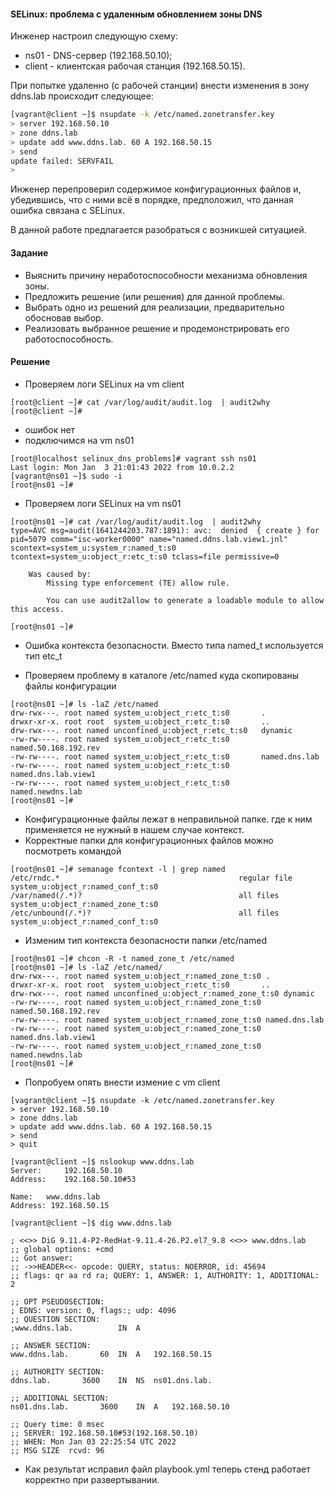 #### SELinux: проблема с удаленным обновлением зоны DNS

Инженер настроил следующую схему:

- ns01 - DNS-сервер (192.168.50.10);
- client - клиентская рабочая станция (192.168.50.15).

При попытке удаленно (с рабочей станции) внести изменения в зону ddns.lab происходит следующее:
```bash
[vagrant@client ~]$ nsupdate -k /etc/named.zonetransfer.key
> server 192.168.50.10
> zone ddns.lab
> update add www.ddns.lab. 60 A 192.168.50.15
> send
update failed: SERVFAIL
>
```
Инженер перепроверил содержимое конфигурационных файлов и, убедившись, что с ними всё в порядке, предположил, что данная ошибка связана с SELinux.

В данной работе предлагается разобраться с возникшей ситуацией.


#### Задание

- Выяснить причину неработоспособности механизма обновления зоны.
- Предложить решение (или решения) для данной проблемы.
- Выбрать одно из решений для реализации, предварительно обосновав выбор.
- Реализовать выбранное решение и продемонстрировать его работоспособность.


#### Решение
* Проверяем логи SELinux на vm client
```
[root@client ~]# cat /var/log/audit/audit.log  | audit2why
[root@client ~]# 
```
* ошибок нет
* подключимся на vm ns01
```
[root@localhost selinux_dns_problems]# vagrant ssh ns01
Last login: Mon Jan  3 21:01:43 2022 from 10.0.2.2
[vagrant@ns01 ~]$ sudo -i
[root@ns01 ~]#  
```
* Проверяем логи SELinux на vm ns01
```
[root@ns01 ~]# cat /var/log/audit/audit.log  | audit2why
type=AVC msg=audit(1641244203.787:1891): avc:  denied  { create } for  pid=5079 comm="isc-worker0000" name="named.ddns.lab.view1.jnl" scontext=system_u:system_r:named_t:s0 tcontext=system_u:object_r:etc_t:s0 tclass=file permissive=0

	Was caused by:
		Missing type enforcement (TE) allow rule.

		You can use audit2allow to generate a loadable module to allow this access.

[root@ns01 ~]# 
```
* Ошибка контекста безопасности. Вместо типа named_t используется тип etc_t

* Проверяем проблему в каталоге /etc/named куда скопированы файлы конфигурации
```
[root@ns01 ~]# ls -laZ /etc/named
drw-rwx---. root named system_u:object_r:etc_t:s0       .
drwxr-xr-x. root root  system_u:object_r:etc_t:s0       ..
drw-rwx---. root named unconfined_u:object_r:etc_t:s0   dynamic
-rw-rw----. root named system_u:object_r:etc_t:s0       named.50.168.192.rev
-rw-rw----. root named system_u:object_r:etc_t:s0       named.dns.lab
-rw-rw----. root named system_u:object_r:etc_t:s0       named.dns.lab.view1
-rw-rw----. root named system_u:object_r:etc_t:s0       named.newdns.lab
[root@ns01 ~]# 
```
* Конфигурационные файлы лежат в неправильной папке. где к ним применяется не нужный в нашем случае контекст.
* Корректные папки для конфигурационных файлов можно посмотреть командой
```
[root@ns01 ~]# semanage fcontext -l | grep named        
/etc/rndc.*                                        regular file       system_u:object_r:named_conf_t:s0 
/var/named(/.*)?                                   all files          system_u:object_r:named_zone_t:s0 
/etc/unbound(/.*)?                                 all files          system_u:object_r:named_conf_t:s0 
```
* Изменим тип контекста безопасности папки /etc/named
```
[root@ns01 ~]# chcon -R -t named_zone_t /etc/named
[root@ns01 ~]# ls -laZ /etc/named/        
drw-rwx---. root named system_u:object_r:named_zone_t:s0 .
drwxr-xr-x. root root  system_u:object_r:etc_t:s0       ..
drw-rwx---. root named unconfined_u:object_r:named_zone_t:s0 dynamic
-rw-rw----. root named system_u:object_r:named_zone_t:s0 named.50.168.192.rev
-rw-rw----. root named system_u:object_r:named_zone_t:s0 named.dns.lab
-rw-rw----. root named system_u:object_r:named_zone_t:s0 named.dns.lab.view1
-rw-rw----. root named system_u:object_r:named_zone_t:s0 named.newdns.lab
[root@ns01 ~]# 
```
* Попробуем опять внести измение с vm client
```
[vagrant@client ~]$ nsupdate -k /etc/named.zonetransfer.key 
> server 192.168.50.10
> zone ddns.lab
> update add www.ddns.lab. 60 A 192.168.50.15
> send
> quit

[vagrant@client ~]$ nslookup www.ddns.lab
Server:		192.168.50.10
Address:	192.168.50.10#53

Name:	www.ddns.lab
Address: 192.168.50.15

[vagrant@client ~]$ dig www.ddns.lab

; <<>> DiG 9.11.4-P2-RedHat-9.11.4-26.P2.el7_9.8 <<>> www.ddns.lab
;; global options: +cmd
;; Got answer:
;; ->>HEADER<<- opcode: QUERY, status: NOERROR, id: 45694
;; flags: qr aa rd ra; QUERY: 1, ANSWER: 1, AUTHORITY: 1, ADDITIONAL: 2

;; OPT PSEUDOSECTION:
; EDNS: version: 0, flags:; udp: 4096
;; QUESTION SECTION:
;www.ddns.lab.			IN	A

;; ANSWER SECTION:
www.ddns.lab.		60	IN	A	192.168.50.15

;; AUTHORITY SECTION:
ddns.lab.		3600	IN	NS	ns01.dns.lab.

;; ADDITIONAL SECTION:
ns01.dns.lab.		3600	IN	A	192.168.50.10

;; Query time: 0 msec
;; SERVER: 192.168.50.10#53(192.168.50.10)
;; WHEN: Mon Jan 03 22:25:54 UTC 2022
;; MSG SIZE  rcvd: 96

```
* Как результат исправил файл playbook.yml теперь стенд работает корректно при развертывании.
